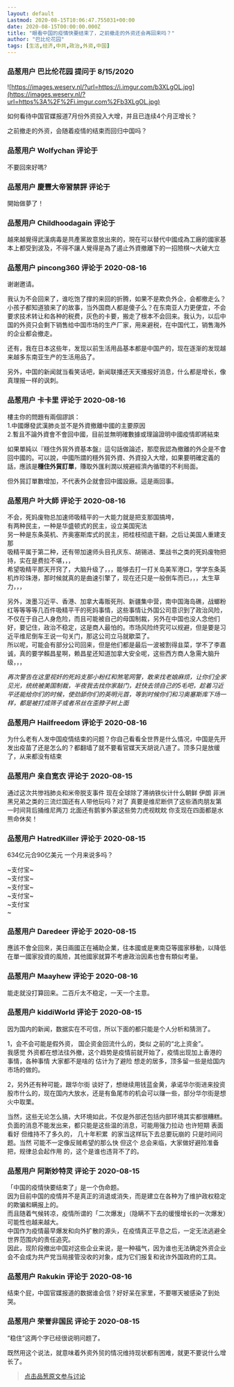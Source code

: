 ```yaml
---
layout: default
Lastmod: 2020-08-15T10:06:47.755031+00:00
date: 2020-08-15T00:00:00.000Z
title: "眼看中国的疫情快要结束了，之前撤走的外资还会再回来吗？"
author: "巴比伦花园"
tags: [生活,经济,中共,政治,外资,中国]
---
```



### 品葱用户 **巴比伦花园** 提问于 8/15/2020
    
![https://images.weserv.nl/?url=https://i.imgur.com/b3XLgOL.jpg](https://images.weserv.nl/?url=https%3A%2F%2Fi.imgur.com%2Fb3XLgOL.jpg)  
  
  
如何看待中国官媒报道7月份外资投入大增，并且已连续4个月正增长？  
  
之前撤走的外资，会随着疫情的结束而回归中国吗？
    
                

### 品葱用户 **Wolfychan** 评论于 
        
不要回來好嗎?
        
                

### 品葱用户 **慶豐大帝習禁評** 评论于 
        
開始做夢了！
        
                

### 品葱用户 **Childhoodagain** 评论于 
        
越來越覺得武漢病毒是共產黨故意放出來的，現在可以替代中國成為工廠的國家基本上都受到波及，不得不讓人覺得是為了遏止外資撤離下的一招險棋～大破大立
        
                

### 品葱用户 **pincong360** 评论于 2020-08-16
        
谢谢邀请。  
  
我认为不会回来了，谁吃饱了撑的来回的折腾，如果不是欺负外企，会都撤走么？小孩子都知道狼来了的故事，当外国商人都是傻子么？在东南亚人力更便宜，不会要求技术转让和各种的税费，灰色的卡要，搬走了根本不会回来。我认为，以后中国的外资只会剩下销售给中国市场的生产厂家，用来避税，在中国代工，销售海外的企业都会撤走。  
  
还有，我在日本这些年，发现以前生活用品基本都是中国产的，现在逐渐的发现越来越多东南亚生产的生活用品了。  
  
另外，中国的新闻就当看笑话吧，新闻联播还天天播报好消息，什么都是增长，像真理报一样的讽刺。
        
                

### 品葱用户 **卡卡里** 评论于 2020-08-16
        
樓主你的問題有兩個謬誤：  
1.中國爆發武漢肺炎並不是外資撤離中國的主要原因  
2.暫且不論外資會不會回中國，目前並無明確數據或理論證明中國疫情即將結束  
  
如果單純以『穩住外貿外資基本盤』這句話做論述，那麼我認為撤離的外企是不會回中國的。可以說，中國所謂的穩外貿外資、外資投入大增，如果要明確定義的話，應該是**穩住外貿訂單**，賺取外匯利潤以規避經濟內循環的不利局面。  
  
但外貿訂單數增加，不代表外企就會回中國設廠。這是兩回事。
        
                

### 品葱用户 **叶大師** 评论于 2020-08-16
        
不会，死妈废物总加速师吸精平的一大能力就是把支那国搞垮，  
有两种民主，一种是华盛顿式的民主，设立美国宪法  
另一种是东条英机、齐奥塞斯库式的民主，把桂枝彻底干翻，之后让美国人重建支那  
吸精平属于第二种，还有带加速师头目孔庆东、胡锡进、栗战书之类的死妈废物把持，实在是费拉不堪，，，  
希望吸精平那天开窍了，大脑升级了，，，能够去打一打关岛美军港口，学学东条英机炸珍珠港，那时候就真的是曲速引擎了，现在还只是一般倒车而已，，，太生草力，，，  
  
另外，泼墨习近平、香港、加拿大毒贩死刑、新疆集中营，南中国海岛礁，战螂粉红等等等等几百件吸精平干的死妈事情，这些事情让外国公司意识到了政治风险，不仅在于自己人身危险，而且可能被自己的母国制裁，另外在中国也没人念他们好，要记住，政治不稳定，这是商人最怕的。市场风险终究可以规避，但是要是习近平维尼倒车王说一句关门，那这公司立马就歇菜了。  
所以呢，可能会有部分公司回来，但是他们都是最后一波被割得韭菜，学不了李嘉诚，真的要学賴昌星啊，赖昌星还知道加拿大安全呢，这些西方商人急需大脑升级，，，  
  
  
_再次警告在这里视奸的死妈支那小粉红和煞笔网警，敢来找老娘麻烦，让你们全家见光，统统被美国制裁，半夜我去找你家敲门，赶快去领自己的5毛吧，趁着习近平还能给你们的时候，使劲舔你们的英明元首，等到时候你们和习奥塞斯库下场一样，都是被打成筛子或者吊丝在歪脖子树上面_
        
                

### 品葱用户 **Hailfreedom** 评论于 2020-08-16
        
为什么老有人发中国疫情结束的问题？你自己看看全世界是什么情况，中国是先开发出疫苗了还是怎么的？都翻墙了就不要看官媒天天胡说八道了。顶多只是放缓了，从来都没有结束
        
                

### 品葱用户 **亲自宽衣** 评论于 2020-08-15
        
通过这次共惨裆肺炎和米帝脱支事件 现在全球除了滞纳铁伙计什么朝鲜 伊朗 非洲黑兄弟之类的三流烂国还有人带他玩吗？对了 真要是维尼断供了这些酒肉朋友第一时间背后捅维尼两刀 北面还有鹅爹外蒙这些势力虎视眈眈 你支现在四面都是水 熊命休矣！
        
                

### 品葱用户 **HatredKiller** 评论于 2020-08-15
        
634亿元合90亿美元 一个月来说多吗？  
  
  
  
~支付宝~  
~支付宝~  
~支付宝~  
~支付宝~  
~支付宝  
~
        
                

### 品葱用户 **Daredeer** 评论于 2020-08-15
        
應該不會全回來，美日兩國正在補助企業，往本國或是東南亞等國家移動，以降低在單一國家投資的風險，其他國家就算不考慮政治因素也會有類似考量。
        
                

### 品葱用户 **Maayhew** 评论于 2020-08-16
        
能走就没打算回来。二百斤太不稳定，一天一个主意。
        
                

### 品葱用户 **kiddiWorld** 评论于 2020-08-15
        
因为国内的新闻，数据实在不可信，所以下面的都只能是个人分析和猜测了。  
  
1，会不会可能是假外资， 国企资金回流什么的，类似 之前的“北上资金”。  
我感觉 外资都在想法往外撤，这个趋势是疫情前就开始了，疫情出现加上香港的事情，各种事情 大家都不是啥的 估计为了避险 想走的居多，顶多留一些是给国内市场的做的。  
  
2，另外还有种可能，跟华尔街 谈好了，想继续用钱蓝金黄，承诺华尔街进来投资股市什么的，现在国内大放水，还是有鱼尾市的机会可以赚一些，部分华尔街是想火中取栗。  
  
当然，这些无论怎么搞，大环境如此，不仅是外部还包括内部环境其实都很糟糕。负面的消息不能发出来，都只能是这些温的消息，可能用强力拉动 也许短期 表面看好 但维持不了多久的， 几十年积累  的家当这样玩下去总要玩崩的 只是时间问题。当然 可能不一定像反贼希望的那么快 但这个 总会来临，大家做好避险准备把，规律总会起作用 的，这个是谁也违背不了的。
        
                

### 品葱用户 **阿斯妙特灵** 评论于 2020-08-15
        
「中国的疫情快要结束了」是一个伪命题。  
因为目前中国的疫情并不是真正的消退或消失，而是建立在各种为了维护政权稳定的欺骗和瞒报上的。  
而且随着气候转凉，疫情所谓的「二次爆发」（隐瞒不下去的缓慢增长的一次爆发）可能性也越来越大。  
中国作为疫情最早爆发和向外扩散的源头，在疫情真正平息之后，一定无法逃避全世界范围内的责任追究。  
因此，现阶段撤出中国对这些企业来说，是一种福气，因为谁也无法确定外资企业会不会成为共产党当局接管没收的对象，成为它们报复和讹诈外国政府的工具。
        
                

### 品葱用户 **Rakukin** 评论于 2020-08-16
        
结束个屁，中国官媒报道的数据谁会信？好好呆在家里，不要哪天被感染了到处哭。
        
                

### 品葱用户 **荣誉非国民** 评论于 2020-08-15
        
“稳住”这两个字已经很说明问题了。  
  
既然用这个说法，就意味着外资外贸的情况维持现状都有困难，就更不要说什么增长了。
        
                





> [点击品葱原文参与讨论](https://pincong.rocks/question/29848)

